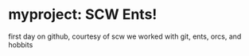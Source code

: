 # myproject: SCW Ents!
first day on github, courtesy of scw
we worked with git, ents, orcs, and hobbits
